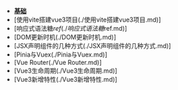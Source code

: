 - **[基础](./基础/📋目录.md)**
- [使用vite搭建vue3项目(./使用vite搭建vue3项目.md)]
- [响应式语法糖$ref(./响应式语法糖$ref.md)]
- [DOM更新时机(./DOM更新时机.md)]
- [JSX声明组件的几种方式(./JSX声明组件的几种方式.md)]
- [Pinia与Vuex(./Pinia与Vuex.md)]
- [Vue Router(./Vue Router.md)]
- [Vue3生命周期(./Vue3生命周期.md)]
- [Vue3新增特性(./Vue3新增特性.md)]
